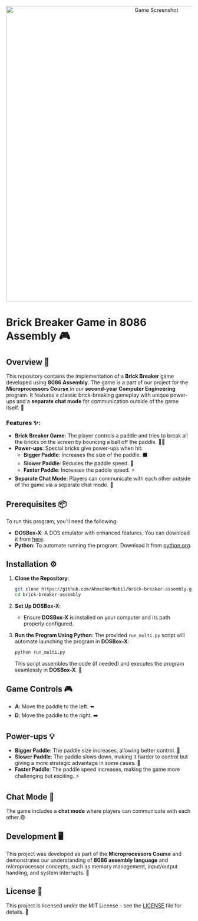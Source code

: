 <div align="center"> <img src="https://github.com/user-attachments/assets/6dcb30e7-f328-4d86-8721-079d55873360" alt="Game Screenshot" width="800"/> </div>

# Brick Breaker Game in 8086 Assembly 🎮

## Overview 📝

This repository contains the implementation of a **Brick Breaker** game developed using **8086 Assembly**. The game is a part of our project for the **Microprocessors Course** in our **second-year Computer Engineering** program. It features a classic brick-breaking gameplay with unique power-ups and a **separate chat mode** for communication outside of the game itself. 🚀

### Features ✨:

- **Brick Breaker Game**: The player controls a paddle and tries to break all the bricks on the screen by bouncing a ball off the paddle. 🧱🎾
- **Power-ups**: Special bricks give power-ups when hit:
  - **Bigger Paddle**: Increases the size of the paddle. ⬛
  - **Slower Paddle**: Reduces the paddle speed. 🐢
  - **Faster Paddle**: Increases the paddle speed. ⚡
- **Separate Chat Mode**: Players can communicate with each other outside of the game via a separate chat mode. 💬

## Prerequisites 📦

To run this program, you'll need the following:

- **DOSBox-X**: A DOS emulator with enhanced features. You can download it from [here](https://dosbox-x.com/).
- **Python**: To automate running the program. Download it from [python.org](https://www.python.org/).

## Installation ⚙️

1. **Clone the Repository**:

    ```bash
    git clone https://github.com/AhmedAmrNabil/brick-breaker-assembly.git 
    cd brick-breaker-assembly
    ```

2. **Set Up DOSBox-X**:

    - Ensure **DOSBox-X** is installed on your computer and its path properly configured.

3. **Run the Program Using Python**:
   The provided `run_multi.py` script will automate launching the program in **DOSBox-X**: 

    ```bash
    python run_multi.py
    ```

    This script assembles the code (if needed) and executes the program seamlessly in **DOSBox-X**. 🚀

## Game Controls 🎮

- **A**: Move the paddle to the left. ⬅️
- **D**: Move the paddle to the right. ➡️

## Power-ups 💡

- **Bigger Paddle**: The paddle size increases, allowing better control. 🔼
- **Slower Paddle**: The paddle slows down, making it harder to control but giving a more strategic advantage in some cases. 🐢
- **Faster Paddle**: The paddle speed increases, making the game more challenging but exciting. ⚡

## Chat Mode 💬

The game includes a **chat mode** where players can communicate with each other.😄

## Development 🖥️

This project was developed as part of the **Microprocessors Course** and demonstrates our understanding of **8086 assembly language** and microprocessor concepts, such as memory management, input/output handling, and system interrupts. 🔧

## License 📜

This project is licensed under the MIT License - see the [LICENSE](LICENSE) file for details. 📄

